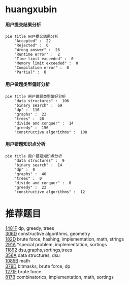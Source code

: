 # huangxubin

<!-- tabs:start -->



#### **用户提交结果分析**

```mermaid
pie title 用户提交结果分析
    "Accepted" :  22
    "Rejected" :  0
    "Wrong answer" :  26
    "Runtime error" :  2
    "Time limit exceeded" :  0
    "Memory limit exceeded" :  0
    "Compilation error" :  0
    "Partial" :  0
```

#### **用户做题类型偏好分析**

```mermaid
pie title 用户做题类型偏好分析
    "data structures" :  106
    "binary search" :  69
    "dp" :  116
    "graphs" :  22
    "trees" :  28
    "divide and conquer" :  14
    "greedy" :  156
    "constructive algorithms" :  108
```
#### **用户错题知识点分析**

```mermaid
pie title 用户错题知识点分析
    "data structures" :  9
    "binary search" :  14
    "dp" :  8
    "graphs" :  40
    "trees" :  0
    "divide and conquer" :  0
    "greedy" :  22
    "constructive algorithms" :  12
```



<!-- tabs:end -->
# 推荐题目
[1481F](https://codeforces.com/contest/1481/problem/F)		dp,
                        greedy,
                        trees		  
[306D](https://codeforces.com/contest/306/problem/D)		constructive algorithms,
                        geometry		  
[182D](https://codeforces.com/contest/182/problem/D)		brute force,
                        hashing,
                        implementation,
                        math,
                        strings		  
[291A](https://codeforces.com/contest/291/problem/A)		*special problem,
                        implementation,
                        sortings		  
[11892](https://codeforces.com/contest/1189/problem/2)		dsu,graphs,sortings,trees		  
[356A](https://codeforces.com/contest/356/problem/A)		data structures,
                        dsu		  
[1085B](https://codeforces.com/contest/1085/problem/B)		math		  
[379D](https://codeforces.com/contest/379/problem/D)		bitmasks,
                        brute force,
                        dp		  
[1271F](https://codeforces.com/contest/1271/problem/F)		brute force		  
[817B](https://codeforces.com/contest/817/problem/B)		combinatorics,
                        implementation,
                        math,
                        sortings		  
